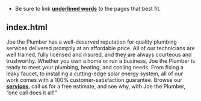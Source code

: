 <!DOCTYPE html>

* Be sure to link <b><u>underlined words</u></b> to the pages that best fit.

## index.html

Joe the Plumber has a well-deserved reputation for quality plumbing services delivered promptly at an affordable price. All of our technicians are well trained, fully licensed and insured, and they are always courteous and trustworthy. Whether you own a home or run a business, Joe the Plumber is ready to meet your plumbing, heating, and cooling needs. From fixing a leaky faucet, to installing a cutting-edge solar energy system, all of our work comes with a 100% customer-satisfaction guarantee. Browse our <b><u>services</u></b>, call us for a free estimate, and see why, with Joe the Plumber, “one call does it all!”
